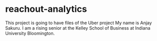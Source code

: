 # reachout-analytics
This project is going to have files of the Uber project
My name is Anjay Sakuru. I am a rising senior at the Kelley School of Business at Indiana University Bloomington.
